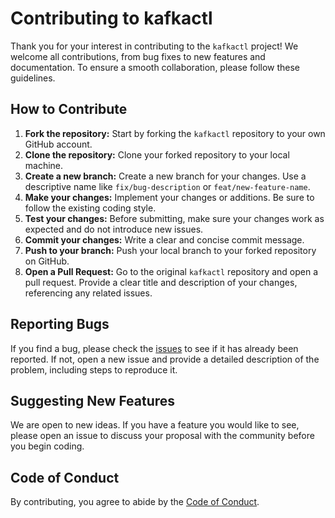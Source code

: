# Contributing to kafkactl

Thank you for your interest in contributing to the `kafkactl` project! We welcome all contributions, from bug fixes to new features and documentation. To ensure a smooth collaboration, please follow these guidelines.

## How to Contribute

1.  **Fork the repository:** Start by forking the `kafkactl` repository to your own GitHub account.
2.  **Clone the repository:** Clone your forked repository to your local machine.
3.  **Create a new branch:** Create a new branch for your changes. Use a descriptive name like `fix/bug-description` or `feat/new-feature-name`.
4.  **Make your changes:** Implement your changes or additions. Be sure to follow the existing coding style.
5.  **Test your changes:** Before submitting, make sure your changes work as expected and do not introduce new issues.
6.  **Commit your changes:** Write a clear and concise commit message.
7.  **Push to your branch:** Push your local branch to your forked repository on GitHub.
8.  **Open a Pull Request:** Go to the original `kafkactl` repository and open a pull request. Provide a clear title and description of your changes, referencing any related issues.

## Reporting Bugs

If you find a bug, please check the [issues](https://github.com/LeafLock-Security-Solutions/kafkactl/issues) to see if it has already been reported. If not, open a new issue and provide a detailed description of the problem, including steps to reproduce it.

## Suggesting New Features

We are open to new ideas. If you have a feature you would like to see, please open an issue to discuss your proposal with the community before you begin coding.

## Code of Conduct

By contributing, you agree to abide by the [Code of Conduct](./CODE_OF_CONDUCT.md).
